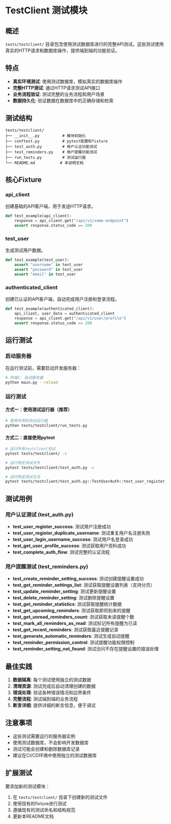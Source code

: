 # TestClient 测试模块

## 概述

`tests/testclient/` 目录包含使用测试数据库进行的完整API测试。这些测试使用真实的HTTP请求和数据库操作，提供端到端的功能验证。

## 特点

- **真实环境测试**: 使用测试数据库，模拟真实的数据库操作
- **完整HTTP测试**: 通过HTTP请求测试API接口
- **业务流程验证**: 测试完整的业务流程和用户场景
- **数据持久化**: 验证数据在数据库中的正确存储和检索

## 测试结构

```
tests/testclient/
├── __init__.py          # 模块初始化
├── conftest.py          # pytest配置和fixture
├── test_auth.py         # 用户认证功能测试
├── test_reminders.py    # 用户提醒功能测试
├── run_tests.py         # 测试运行器
└── README.md           # 本说明文档
```

## 核心Fixture

### api_client
创建基础的API客户端，用于发送HTTP请求。

```python
def test_example(api_client):
    response = api_client.get("/api/v1/some-endpoint")
    assert response.status_code == 200
```

### test_user
生成测试用户数据。

```python
def test_example(test_user):
    assert "username" in test_user
    assert "password" in test_user
    assert "email" in test_user
```

### authenticated_client
创建已认证的API客户端，自动完成用户注册和登录流程。

```python
def test_example(authenticated_client):
    api_client, user_data = authenticated_client
    response = api_client.get("/api/v1/user/profile")
    assert response.status_code == 200
```

## 运行测试

### 启动服务器
在运行测试前，需要启动开发服务器：

```bash
# 终端1: 启动服务器
python main.py --reload
```

### 运行测试

#### 方式一：使用测试运行器（推荐）
```bash
# 使用专用的测试运行器
python tests/testclient/run_tests.py
```

#### 方式二：直接使用pytest
```bash
# 运行所有testclient测试
pytest tests/testclient/ -v

# 运行特定测试文件
pytest tests/testclient/test_auth.py -v

# 运行特定测试方法
pytest tests/testclient/test_auth.py::TestUserAuth::test_user_register_success -v
```

## 测试用例

### 用户认证测试 (test_auth.py)

- **test_user_register_success**: 测试用户注册成功
- **test_user_register_duplicate_username**: 测试重复用户名注册失败
- **test_user_login_username_success**: 测试用户名登录成功
- **test_get_user_profile_success**: 测试获取用户资料成功
- **test_complete_auth_flow**: 测试完整的认证流程

### 用户提醒测试 (test_reminders.py)

- **test_create_reminder_setting_success**: 测试创建提醒设置成功
- **test_get_reminder_settings_list**: 测试获取提醒设置列表（支持分页）
- **test_update_reminder_setting**: 测试更新提醒设置
- **test_delete_reminder_setting**: 测试删除提醒设置
- **test_get_reminder_statistics**: 测试获取提醒统计数据
- **test_get_upcoming_reminders**: 测试获取即将到来的提醒
- **test_get_unread_reminders_count**: 测试获取未读提醒个数
- **test_mark_all_reminders_as_read**: 测试标记所有提醒为已读
- **test_get_recent_reminders**: 测试获取最近提醒记录
- **test_generate_automatic_reminders**: 测试生成自动提醒
- **test_reminder_permission_control**: 测试提醒功能权限控制
- **test_reminder_setting_not_found**: 测试访问不存在提醒设置的错误处理

## 最佳实践

1. **数据隔离**: 每个测试使用独立的测试数据
2. **清理资源**: 测试完成后自动清理创建的数据
3. **错误处理**: 验证各种错误情况和边界条件
4. **完整流程**: 测试端到端的业务流程
5. **断言详细**: 提供详细的断言信息，便于调试

## 注意事项

- 这些测试需要运行的服务器实例
- 使用测试数据库，不会影响开发数据库
- 测试可能会创建和删除数据库记录
- 建议在CI/CD环境中使用独立的测试数据库

## 扩展测试

要添加新的测试模块：

1. 在 `tests/testclient/` 目录下创建新的测试文件
2. 使用现有的fixture进行测试
3. 遵循现有的测试命名和结构规范
4. 更新本README文档 